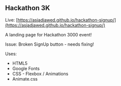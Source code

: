 ## Hackathon 3K

Live: [https://asjadjawed.github.io/hackathon-signup/](https://asjadjawed.github.io/hackathon-signup/)

A landing page for Hackathon 3000 event!

Issue: Broken SignUp button - needs fixing!

Uses:

- HTML5
- Google Fonts
- CSS - Flexbox / Animations
- Animate.css
